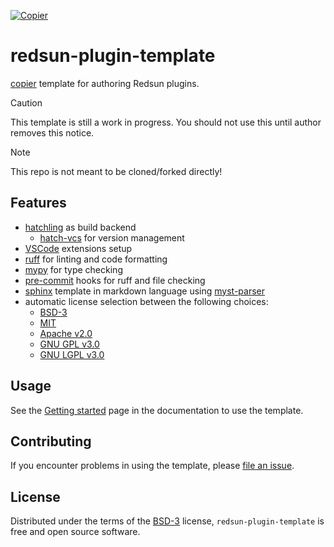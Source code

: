 [![Copier](https://img.shields.io/endpoint?url=https://raw.githubusercontent.com/copier-org/copier/master/img/badge/badge-grayscale-inverted-border-purple.json)](https://github.com/copier-org/copier)

# redsun-plugin-template

[copier](https://copier.readthedocs.io/en/stable/) template for authoring Redsun plugins.

> [!CAUTION]
> This template is still a work in progress. You should not use this until author removes this notice.

> [!NOTE]
> This repo is not meant to be cloned/forked directly!

## Features

- [hatchling](https://hatch.pypa.io/latest/) as build backend
  - [hatch-vcs](https://github.com/ofek/hatch-vcs) for version management
- [VSCode](https://code.visualstudio.com/) extensions setup
- [ruff](https://docs.astral.sh/ruff/) for linting and code formatting
- [mypy](https://github.com/python/mypy) for type checking
- [pre-commit](https://pre-commit.com/) hooks for ruff and file checking
- [sphinx](https://www.sphinx-doc.org/en/master/) template in markdown language using [myst-parser](https://myst-parser.readthedocs.io/en/stable/)
- automatic license selection between the following choices:
  - [BSD-3](http://opensource.org/licenses/BSD-3-Clause)
  - [MIT]
  - [Apache v2.0]
  - [GNU GPL v3.0]
  - [GNU LGPL v3.0]

## Usage

See the [Getting started](https://redsun-acquisition.github.io/redsun-plugin-template/getting_started/) page in the documentation to use the template.

## Contributing

If you encounter problems in using the template, please [file an issue].

## License

Distributed under the terms of the [BSD-3](#license) license, `redsun-plugin-template`
is free and open source software.


[file an issue]: https://github.com/redsun-acquisition/redsun-plugin-template/issues
[mit]: http://opensource.org/licenses/MIT
[gnu gpl v3.0]: http://www.gnu.org/licenses/gpl-3.0.txt
[gnu lgpl v3.0]: http://www.gnu.org/licenses/lgpl-3.0.txt
[apache v2.0]: http://www.apache.org/licenses/LICENSE-2.0
